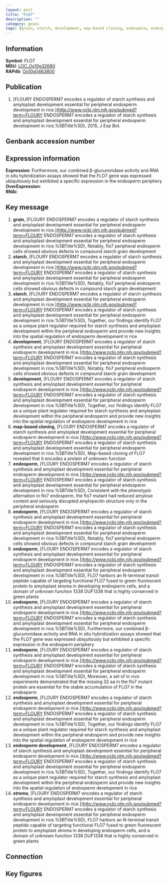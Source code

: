 ```yaml
---
layout: post
title: "FLO7"
description: ""
category: genes
tags: [grain, starch, development, map-based cloning, endosperm, endosperm development, stroma, Gene]
---
```


## Information
__Symbol__: FLO7  
__MSU__: [LOC_Os10g32680](http://rice.plantbiology.msu.edu/cgi-bin/ORF_infopage.cgi?orf=LOC_Os10g32680)  
__RAPdb__: [Os10g0463800](http://rapdb.dna.affrc.go.jp/viewer/gbrowse_details/irgsp1?name=Os10g0463800)  

## Publication
1. [FLOURY ENDOSPERM7 encodes a regulator of starch synthesis and amyloplast development essential for peripheral endosperm development in rice.](http://www.ncbi.nlm.nih.gov/pubmed?term=FLOURY ENDOSPERM7 encodes a regulator of starch synthesis and amyloplast development essential for peripheral endosperm development in rice.%5BTitle%5D), 2015, J Exp Bot.

## Genbank accession number

## Expression information
__Expression__: Furthermore, our combined β-glucuronidase activity and RNA in situ hybridization assays showed that the FLO7 gene was expressed ubiquitously but exhibited a specific expression in the endosperm periphery  
__OverExpression__:  
__RNAi__:  

## Key message
1. __grain__, [FLOURY ENDOSPERM7 encodes a regulator of starch synthesis and amyloplast development essential for peripheral endosperm development in rice.](http://www.ncbi.nlm.nih.gov/pubmed?term=FLOURY ENDOSPERM7 encodes a regulator of starch synthesis and amyloplast development essential for peripheral endosperm development in rice.%5BTitle%5D),  Notably, flo7 peripheral endosperm cells showed obvious defects in compound starch grain development
2. __starch__, [FLOURY ENDOSPERM7 encodes a regulator of starch synthesis and amyloplast development essential for peripheral endosperm development in rice.](http://www.ncbi.nlm.nih.gov/pubmed?term=FLOURY ENDOSPERM7 encodes a regulator of starch synthesis and amyloplast development essential for peripheral endosperm development in rice.%5BTitle%5D),  Notably, flo7 peripheral endosperm cells showed obvious defects in compound starch grain development
3. __starch__, [FLOURY ENDOSPERM7 encodes a regulator of starch synthesis and amyloplast development essential for peripheral endosperm development in rice.](http://www.ncbi.nlm.nih.gov/pubmed?term=FLOURY ENDOSPERM7 encodes a regulator of starch synthesis and amyloplast development essential for peripheral endosperm development in rice.%5BTitle%5D),  Together, our findings identify FLO7 as a unique plant regulator required for starch synthesis and amyloplast development within the peripheral endosperm and provide new insights into the spatial regulation of endosperm development in rice
4. __development__, [FLOURY ENDOSPERM7 encodes a regulator of starch synthesis and amyloplast development essential for peripheral endosperm development in rice.](http://www.ncbi.nlm.nih.gov/pubmed?term=FLOURY ENDOSPERM7 encodes a regulator of starch synthesis and amyloplast development essential for peripheral endosperm development in rice.%5BTitle%5D),  Notably, flo7 peripheral endosperm cells showed obvious defects in compound starch grain development
5. __development__, [FLOURY ENDOSPERM7 encodes a regulator of starch synthesis and amyloplast development essential for peripheral endosperm development in rice.](http://www.ncbi.nlm.nih.gov/pubmed?term=FLOURY ENDOSPERM7 encodes a regulator of starch synthesis and amyloplast development essential for peripheral endosperm development in rice.%5BTitle%5D),  Together, our findings identify FLO7 as a unique plant regulator required for starch synthesis and amyloplast development within the peripheral endosperm and provide new insights into the spatial regulation of endosperm development in rice
6. __map-based cloning__, [FLOURY ENDOSPERM7 encodes a regulator of starch synthesis and amyloplast development essential for peripheral endosperm development in rice.](http://www.ncbi.nlm.nih.gov/pubmed?term=FLOURY ENDOSPERM7 encodes a regulator of starch synthesis and amyloplast development essential for peripheral endosperm development in rice.%5BTitle%5D),  Map-based cloning of FLO7 revealed that it encodes a protein of unknown function
7. __endosperm__, [FLOURY ENDOSPERM7 encodes a regulator of starch synthesis and amyloplast development essential for peripheral endosperm development in rice.](http://www.ncbi.nlm.nih.gov/pubmed?term=FLOURY ENDOSPERM7 encodes a regulator of starch synthesis and amyloplast development essential for peripheral endosperm development in rice.%5BTitle%5D),  Consistent with the phenotypic alternation in flo7 endosperm, the flo7 mutant had reduced amylose content and seriously disrupted amylopectin structure only in the peripheral endosperm
8. __endosperm__, [FLOURY ENDOSPERM7 encodes a regulator of starch synthesis and amyloplast development essential for peripheral endosperm development in rice.](http://www.ncbi.nlm.nih.gov/pubmed?term=FLOURY ENDOSPERM7 encodes a regulator of starch synthesis and amyloplast development essential for peripheral endosperm development in rice.%5BTitle%5D),  Notably, flo7 peripheral endosperm cells showed obvious defects in compound starch grain development
9. __endosperm__, [FLOURY ENDOSPERM7 encodes a regulator of starch synthesis and amyloplast development essential for peripheral endosperm development in rice.](http://www.ncbi.nlm.nih.gov/pubmed?term=FLOURY ENDOSPERM7 encodes a regulator of starch synthesis and amyloplast development essential for peripheral endosperm development in rice.%5BTitle%5D),  FLO7 harbors an N-terminal transit peptide capable of targeting functional FLO7 fused to green fluorescent protein to amyloplast stroma in developing endosperm cells, and a domain of unknown function 1338 DUF1338 that is highly conserved in green plants
10. __endosperm__, [FLOURY ENDOSPERM7 encodes a regulator of starch synthesis and amyloplast development essential for peripheral endosperm development in rice.](http://www.ncbi.nlm.nih.gov/pubmed?term=FLOURY ENDOSPERM7 encodes a regulator of starch synthesis and amyloplast development essential for peripheral endosperm development in rice.%5BTitle%5D),  Furthermore, our combined β-glucuronidase activity and RNA in situ hybridization assays showed that the FLO7 gene was expressed ubiquitously but exhibited a specific expression in the endosperm periphery
11. __endosperm__, [FLOURY ENDOSPERM7 encodes a regulator of starch synthesis and amyloplast development essential for peripheral endosperm development in rice.](http://www.ncbi.nlm.nih.gov/pubmed?term=FLOURY ENDOSPERM7 encodes a regulator of starch synthesis and amyloplast development essential for peripheral endosperm development in rice.%5BTitle%5D),  Moreover, a set of in vivo experiments demonstrated that the missing 32 aa in the flo7 mutant protein are essential for the stable accumulation of FLO7 in the endosperm
12. __endosperm__, [FLOURY ENDOSPERM7 encodes a regulator of starch synthesis and amyloplast development essential for peripheral endosperm development in rice.](http://www.ncbi.nlm.nih.gov/pubmed?term=FLOURY ENDOSPERM7 encodes a regulator of starch synthesis and amyloplast development essential for peripheral endosperm development in rice.%5BTitle%5D),  Together, our findings identify FLO7 as a unique plant regulator required for starch synthesis and amyloplast development within the peripheral endosperm and provide new insights into the spatial regulation of endosperm development in rice
13. __endosperm development__, [FLOURY ENDOSPERM7 encodes a regulator of starch synthesis and amyloplast development essential for peripheral endosperm development in rice.](http://www.ncbi.nlm.nih.gov/pubmed?term=FLOURY ENDOSPERM7 encodes a regulator of starch synthesis and amyloplast development essential for peripheral endosperm development in rice.%5BTitle%5D),  Together, our findings identify FLO7 as a unique plant regulator required for starch synthesis and amyloplast development within the peripheral endosperm and provide new insights into the spatial regulation of endosperm development in rice
14. __stroma__, [FLOURY ENDOSPERM7 encodes a regulator of starch synthesis and amyloplast development essential for peripheral endosperm development in rice.](http://www.ncbi.nlm.nih.gov/pubmed?term=FLOURY ENDOSPERM7 encodes a regulator of starch synthesis and amyloplast development essential for peripheral endosperm development in rice.%5BTitle%5D),  FLO7 harbors an N-terminal transit peptide capable of targeting functional FLO7 fused to green fluorescent protein to amyloplast stroma in developing endosperm cells, and a domain of unknown function 1338 DUF1338 that is highly conserved in green plants

## Connection

## Key figures


